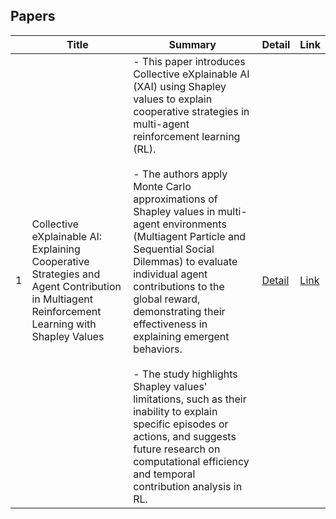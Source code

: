 ## Papers
||Title|Summary|Detail|Link|
|-|---|---|---|---|
|1|Collective eXplainable AI: Explaining Cooperative Strategies and Agent Contribution in Multiagent Reinforcement Learning with Shapley Values|- This paper introduces Collective eXplainable AI (XAI) using Shapley values to explain cooperative strategies in multi-agent reinforcement learning (RL). <br> <br>- The authors apply Monte Carlo approximations of Shapley values in multi-agent environments (Multiagent Particle and Sequential Social Dilemmas) to evaluate individual agent contributions to the global reward, demonstrating their effectiveness in explaining emergent behaviors.<br><br>- The study highlights Shapley values' limitations, such as their inability to explain specific episodes or actions, and suggests future research on computational efficiency and temporal contribution analysis in RL. |[Detail]()|[Link](https://www.semanticscholar.org/paper/Collective-eXplainable-AI%3A-Explaining-Cooperative-Heuillet-Couthouis/dd5c6cf926a257cf8d74506f08c5797f902bf863?utm_source=direct_link)|